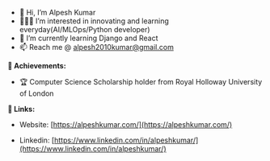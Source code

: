 - 👋 Hi, I’m Alpesh Kumar
- 👨🏻‍💻 I’m interested in innovating and learning everyday(AI/MLOps/Python developer)
- 🌱 I’m currently learning Django and React
- 📫 Reach me @ alpesh2010kumar@gmail.com


**🏅 Achievements:**
- 🏆 Computer Science Scholarship holder from Royal Holloway University of London

**🔗 Links:**

- Website: [https://alpeshkumar.com/](https://alpeshkumar.com/)

- Linkedin: [https://www.linkedin.com/in/alpeshkumar/](https://www.linkedin.com/in/alpeshkumar/)

<!---
alpeshkumar9/alpeshkumar9 is a ✨ special ✨ repository because its `README.md` (this file) appears on your GitHub profile.
You can click the Preview link to take a look at your changes.
--->
